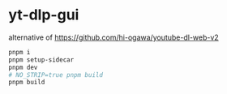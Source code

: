 # yt-dlp-gui

alternative of https://github.com/hi-ogawa/youtube-dl-web-v2

```sh
pnpm i
pnpm setup-sidecar
pnpm dev
# NO_STRIP=true pnpm build
pnpm build
```
